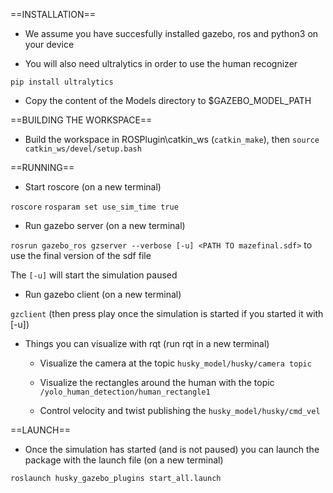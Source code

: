 ==INSTALLATION==

- We assume you have succesfully installed gazebo, ros and python3 on your device

- You will also need ultralytics in order to use the human recognizer

```pip install ultralytics```

- Copy the content of the Models directory to $GAZEBO_MODEL_PATH 


==BUILDING THE WORKSPACE==

- Build the workspace in ROSPlugin\catkin_ws (```catkin_make```), then ```source catkin_ws/devel/setup.bash```


==RUNNING==

- Start roscore (on a new terminal)

```roscore```
```rosparam set use_sim_time true```

- Run gazebo server (on a new terminal)

```rosrun gazebo_ros gzserver --verbose [-u] <PATH TO mazefinal.sdf>``` to use the final version of the sdf file

The `[-u]` will start the simulation paused

- Run gazebo client (on a new terminal)

```gzclient``` (then press play once the simulation is started if you started it with [-u])

- Things you can visualize with rqt (run rqt in a new terminal)

	- Visualize the camera at the topic ```husky_model/husky/camera topic```

	- Visualize the rectangles around the human with the topic `/yolo_human_detection/human_rectangle1`

	- Control velocity and twist publishing the `husky_model/husky/cmd_vel`


==LAUNCH==

- Once the simulation has started (and is not paused) you can launch the package with the launch file (on a new terminal)

```roslaunch husky_gazebo_plugins start_all.launch```
